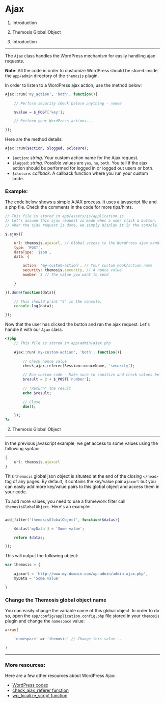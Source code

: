 Ajax
====

1. Introduction
2. Themosis Global Object

1. Introduction
---------------

The `Ajax` class handles the WordPress mechanism for easily handling ajax requests.

**Note**: All the code in order to customize WordPress should be stored inside the `app/admin` directory of the `themosis` plugin.

In order to listen to a WordPress ajax action, use the method below:

```php
Ajax::run('my_action', 'both', function(){
	
	// Perform security check before anything - nonce

	$value = $_POST['key'];

	// Perform your WordPress actions...

});
```

Here are the method details:
```php
Ajax::run($action, $logged, $closure);
```

* `$action`: _string_. Your custom action name for the Ajax request.
* `$logged`: _string_. Possible values are `yes`, `no`, `both`. You tell if the ajax action should be performed for logged in or logged out users or both.
* `$closure`: _callback_. A callback function where you run your custom code.

### Example:
The code below shows a simple AJAX process. It uses a javascript file and a php file. Check the comments in the code for more tips/hints.

```js
// This file is stored in app/assets/js/application.js
// Let's assume this ajax request is made when a user click a button.
// When the ajax request is done, we simply display it in the console.

$.ajax({

    url: themosis.ajaxurl, // Global access to the WordPress ajax handler file
    type: 'POST',
    dataType: 'json',
    data: {

        action: 'my-custom-action', // Your custom hook/action name
        security: themosis.security, // A nonce value
        number: 2 // The value you want to send

    }

}).done(function(data){
	
	// This should print "4" in the console.
	console.log(data);

});
```

Now that the user has clicked the button and ran the ajax request. Let's handle it with our `Ajax` class.

```php
<?php
	// This file is stored in app/admin/ajax.php
	
	Ajax::run('my-custom-action', 'both', function(){
		
		// Check nonce value
		check_ajax_referer(Session::nonceName, 'security');

		// Run custom code - Make sure to sanitize and check values before
		$result = 2 + $_POST['number'];
		
		// "Return" the result
		echo $result;

		// Close
		die();

	});
?>
```

2. Themosis Global Object
-------------------------

In the previous javascript example, we get access to some values using the following syntax:

```js
{
	url: themosis.ajaxurl
}
```

This `themosis` global json object is situated at the end of the closing `</head>` tag of any pages. By default, it contains the key/value pair `ajaxurl` but you can easily add more key/value pairs to this global object and access them in your code. 

To add more values, you need to use a framework filter call `themosisGlobalObject`. Here's an example:

```php

add_filter('themosisGlobalObject', function($datas){

	$datas['myData'] = 'Some value';

	return $datas;

});
```

This will output the following object:

```js
var themosis = {
	
	ajaxurl = 'http://www.my-domain.com/wp-admin/admin-ajax.php',
	myData = 'Some value'

}
```

### Change the Themosis global object name

You can easily change the variable name of this global object. In order to do so, open the `app/config/application.config.php` file stored in your `themosis` plugin and change the `namespace` value:

```php
array(

	'namespace' => 'themosis' // Change this value...

)
```

***

### More resources:

Here are a few other resources about WordPress Ajax:

* [WordPress codex](http://codex.wordpress.org/AJAX)
* [check\_ajax\_referer function](https://codex.wordpress.org/Function_Reference/check_ajax_referer)
* [wp\_localize\_script function](http://codex.wordpress.org/Function_Reference/wp_localize_script)
